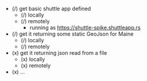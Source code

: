 - (/) get basic shuttle app defined
  - (/) locally
  - (/) remotely
    - running as https://shuttle-spike.shuttleapp.rs
- (/) get it returning some static GeoJson for Maine
  - (/) locally
  - (/) remotely
- (x) get it returning json read from a file
  - (x) locally
  - (x) remotely
- (x) ...
